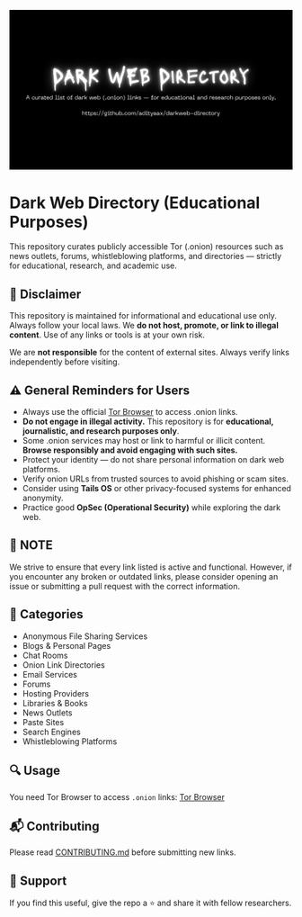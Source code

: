 ![Dark Web Directory Banner Image](./banner.png)

# Dark Web Directory (Educational Purposes)

This repository curates publicly accessible Tor (.onion) resources such as news outlets, forums, whistleblowing platforms, and directories — strictly for educational, research, and academic use.

## 📌 Disclaimer
This repository is maintained for informational and educational use only. Always follow your local laws. We **do not host, promote, or link to illegal content**. Use of any links or tools is at your own risk.

We are **not responsible** for the content of external sites. Always verify links independently before visiting.

## ⚠️ General Reminders for Users

- Always use the official [Tor Browser](https://www.torproject.org/) to access .onion links.
- **Do not engage in illegal activity.** This repository is for **educational, journalistic, and research purposes only**.
- Some .onion services may host or link to harmful or illicit content. **Browse responsibly and avoid engaging with such sites.**
- Protect your identity — do not share personal information on dark web platforms.
- Verify onion URLs from trusted sources to avoid phishing or scam sites.
- Consider using **Tails OS** or other privacy-focused systems for enhanced anonymity.
- Practice good **OpSec (Operational Security)** while exploring the dark web.

## 📝 NOTE
We strive to ensure that every link listed is active and functional. However, if you encounter any broken or outdated links, please consider opening an issue or submitting a pull request with the correct information.

## 📁 Categories
- Anonymous File Sharing Services
- Blogs & Personal Pages
- Chat Rooms
- Onion Link Directories
- Email Services
- Forums
- Hosting Providers
- Libraries & Books
- News Outlets
- Paste Sites 
- Search Engines
- Whistleblowing Platforms

## 🔍 Usage
You need Tor Browser to access `.onion` links: [Tor Browser](https://www.torproject.org/download/)

## 📬 Contributing
Please read [CONTRIBUTING.md](./CONTRIBUTING.md) before submitting new links.

## 🙌 Support
If you find this useful, give the repo a ⭐ and share it with fellow researchers.
